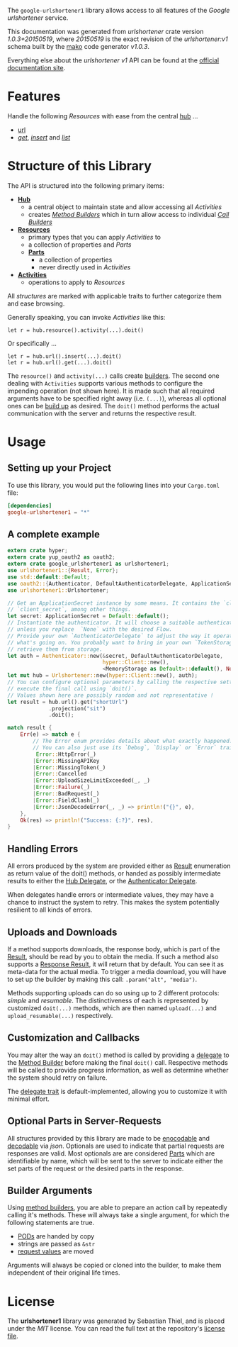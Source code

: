 <!---
DO NOT EDIT !
This file was generated automatically from 'src/mako/api/README.md.mako'
DO NOT EDIT !
-->
The `google-urlshortener1` library allows access to all features of the *Google urlshortener* service.

This documentation was generated from *urlshortener* crate version *1.0.3+20150519*, where *20150519* is the exact revision of the *urlshortener:v1* schema built by the [mako](http://www.makotemplates.org/) code generator *v1.0.3*.

Everything else about the *urlshortener* *v1* API can be found at the
[official documentation site](https://developers.google.com/url-shortener/v1/getting_started).
# Features

Handle the following *Resources* with ease from the central [hub](https://docs.rs/google-urlshortener1/1.0.3+20150519/google_urlshortener1/struct.Urlshortener.html) ... 

* [url](https://docs.rs/google-urlshortener1/1.0.3+20150519/google_urlshortener1/struct.Url.html)
 * [*get*](https://docs.rs/google-urlshortener1/1.0.3+20150519/google_urlshortener1/struct.UrlGetCall.html), [*insert*](https://docs.rs/google-urlshortener1/1.0.3+20150519/google_urlshortener1/struct.UrlInsertCall.html) and [*list*](https://docs.rs/google-urlshortener1/1.0.3+20150519/google_urlshortener1/struct.UrlListCall.html)




# Structure of this Library

The API is structured into the following primary items:

* **[Hub](https://docs.rs/google-urlshortener1/1.0.3+20150519/google_urlshortener1/struct.Urlshortener.html)**
    * a central object to maintain state and allow accessing all *Activities*
    * creates [*Method Builders*](https://docs.rs/google-urlshortener1/1.0.3+20150519/google_urlshortener1/trait.MethodsBuilder.html) which in turn
      allow access to individual [*Call Builders*](https://docs.rs/google-urlshortener1/1.0.3+20150519/google_urlshortener1/trait.CallBuilder.html)
* **[Resources](https://docs.rs/google-urlshortener1/1.0.3+20150519/google_urlshortener1/trait.Resource.html)**
    * primary types that you can apply *Activities* to
    * a collection of properties and *Parts*
    * **[Parts](https://docs.rs/google-urlshortener1/1.0.3+20150519/google_urlshortener1/trait.Part.html)**
        * a collection of properties
        * never directly used in *Activities*
* **[Activities](https://docs.rs/google-urlshortener1/1.0.3+20150519/google_urlshortener1/trait.CallBuilder.html)**
    * operations to apply to *Resources*

All *structures* are marked with applicable traits to further categorize them and ease browsing.

Generally speaking, you can invoke *Activities* like this:

```Rust,ignore
let r = hub.resource().activity(...).doit()
```

Or specifically ...

```ignore
let r = hub.url().insert(...).doit()
let r = hub.url().get(...).doit()
```

The `resource()` and `activity(...)` calls create [builders][builder-pattern]. The second one dealing with `Activities` 
supports various methods to configure the impending operation (not shown here). It is made such that all required arguments have to be 
specified right away (i.e. `(...)`), whereas all optional ones can be [build up][builder-pattern] as desired.
The `doit()` method performs the actual communication with the server and returns the respective result.

# Usage

## Setting up your Project

To use this library, you would put the following lines into your `Cargo.toml` file:

```toml
[dependencies]
google-urlshortener1 = "*"
```

## A complete example

```Rust
extern crate hyper;
extern crate yup_oauth2 as oauth2;
extern crate google_urlshortener1 as urlshortener1;
use urlshortener1::{Result, Error};
use std::default::Default;
use oauth2::{Authenticator, DefaultAuthenticatorDelegate, ApplicationSecret, MemoryStorage};
use urlshortener1::Urlshortener;

// Get an ApplicationSecret instance by some means. It contains the `client_id` and 
// `client_secret`, among other things.
let secret: ApplicationSecret = Default::default();
// Instantiate the authenticator. It will choose a suitable authentication flow for you, 
// unless you replace  `None` with the desired Flow.
// Provide your own `AuthenticatorDelegate` to adjust the way it operates and get feedback about 
// what's going on. You probably want to bring in your own `TokenStorage` to persist tokens and
// retrieve them from storage.
let auth = Authenticator::new(&secret, DefaultAuthenticatorDelegate,
                              hyper::Client::new(),
                              <MemoryStorage as Default>::default(), None);
let mut hub = Urlshortener::new(hyper::Client::new(), auth);
// You can configure optional parameters by calling the respective setters at will, and
// execute the final call using `doit()`.
// Values shown here are possibly random and not representative !
let result = hub.url().get("shortUrl")
             .projection("sit")
             .doit();

match result {
    Err(e) => match e {
        // The Error enum provides details about what exactly happened.
        // You can also just use its `Debug`, `Display` or `Error` traits
         Error::HttpError(_)
        |Error::MissingAPIKey
        |Error::MissingToken(_)
        |Error::Cancelled
        |Error::UploadSizeLimitExceeded(_, _)
        |Error::Failure(_)
        |Error::BadRequest(_)
        |Error::FieldClash(_)
        |Error::JsonDecodeError(_, _) => println!("{}", e),
    },
    Ok(res) => println!("Success: {:?}", res),
}

```
## Handling Errors

All errors produced by the system are provided either as [Result](https://docs.rs/google-urlshortener1/1.0.3+20150519/google_urlshortener1/enum.Result.html) enumeration as return value of 
the doit() methods, or handed as possibly intermediate results to either the 
[Hub Delegate](https://docs.rs/google-urlshortener1/1.0.3+20150519/google_urlshortener1/trait.Delegate.html), or the [Authenticator Delegate](https://docs.rs/yup-oauth2/*/yup_oauth2/trait.AuthenticatorDelegate.html).

When delegates handle errors or intermediate values, they may have a chance to instruct the system to retry. This 
makes the system potentially resilient to all kinds of errors.

## Uploads and Downloads
If a method supports downloads, the response body, which is part of the [Result](https://docs.rs/google-urlshortener1/1.0.3+20150519/google_urlshortener1/enum.Result.html), should be
read by you to obtain the media.
If such a method also supports a [Response Result](https://docs.rs/google-urlshortener1/1.0.3+20150519/google_urlshortener1/trait.ResponseResult.html), it will return that by default.
You can see it as meta-data for the actual media. To trigger a media download, you will have to set up the builder by making
this call: `.param("alt", "media")`.

Methods supporting uploads can do so using up to 2 different protocols: 
*simple* and *resumable*. The distinctiveness of each is represented by customized 
`doit(...)` methods, which are then named `upload(...)` and `upload_resumable(...)` respectively.

## Customization and Callbacks

You may alter the way an `doit()` method is called by providing a [delegate](https://docs.rs/google-urlshortener1/1.0.3+20150519/google_urlshortener1/trait.Delegate.html) to the 
[Method Builder](https://docs.rs/google-urlshortener1/1.0.3+20150519/google_urlshortener1/trait.CallBuilder.html) before making the final `doit()` call. 
Respective methods will be called to provide progress information, as well as determine whether the system should 
retry on failure.

The [delegate trait](https://docs.rs/google-urlshortener1/1.0.3+20150519/google_urlshortener1/trait.Delegate.html) is default-implemented, allowing you to customize it with minimal effort.

## Optional Parts in Server-Requests

All structures provided by this library are made to be [enocodable](https://docs.rs/google-urlshortener1/1.0.3+20150519/google_urlshortener1/trait.RequestValue.html) and 
[decodable](https://docs.rs/google-urlshortener1/1.0.3+20150519/google_urlshortener1/trait.ResponseResult.html) via *json*. Optionals are used to indicate that partial requests are responses 
are valid.
Most optionals are are considered [Parts](https://docs.rs/google-urlshortener1/1.0.3+20150519/google_urlshortener1/trait.Part.html) which are identifiable by name, which will be sent to 
the server to indicate either the set parts of the request or the desired parts in the response.

## Builder Arguments

Using [method builders](https://docs.rs/google-urlshortener1/1.0.3+20150519/google_urlshortener1/trait.CallBuilder.html), you are able to prepare an action call by repeatedly calling it's methods.
These will always take a single argument, for which the following statements are true.

* [PODs][wiki-pod] are handed by copy
* strings are passed as `&str`
* [request values](https://docs.rs/google-urlshortener1/1.0.3+20150519/google_urlshortener1/trait.RequestValue.html) are moved

Arguments will always be copied or cloned into the builder, to make them independent of their original life times.

[wiki-pod]: http://en.wikipedia.org/wiki/Plain_old_data_structure
[builder-pattern]: http://en.wikipedia.org/wiki/Builder_pattern
[google-go-api]: https://github.com/google/google-api-go-client

# License
The **urlshortener1** library was generated by Sebastian Thiel, and is placed 
under the *MIT* license.
You can read the full text at the repository's [license file][repo-license].

[repo-license]: https://github.com/Byron/google-apis-rsblob/master/LICENSE.md
